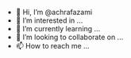 - 👋 Hi, I’m @achrafazami
- 👀 I’m interested in ...
- 🌱 I’m currently learning ...
- 💞️ I’m looking to collaborate on ...
- 📫 How to reach me ...

<!---
achrafazami/achrafazami is a ✨ special ✨ repository because its `README.md` (this file) appears on your GitHub profile.
You can click the Preview link to take a look at your changes.
--->
